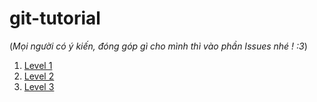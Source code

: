 # git-tutorial
(*Mọi người có ý kiến, đóng góp gì cho mình thì vào phần Issues nhé ! :3*)

1.  [Level 1](https://github.com/Avocado0595/git-tutorial/blob/main/lecture01/lecture01.md)
2.  [Level 2](https://github.com/Avocado0595/git-tutorial/blob/main/lecture02/lecture02.md)
3.  [Level 3](https://github.com/Avocado0595/git-tutorial/blob/main/lecture02/lecture03.md)
